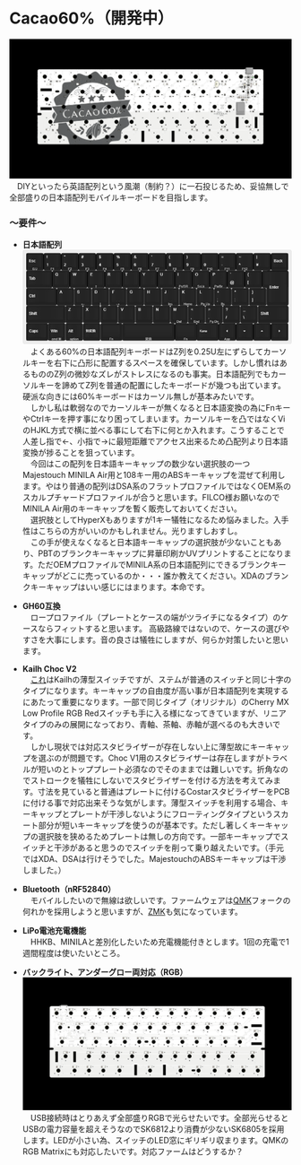 # Cacao60%（開発中）
![PCB](https://raw.githubusercontent.com/policium/Cacao60/master/images/Cacao60_back.png)  
　DIYといったら英語配列という風潮（制約？）に一石投じるため、妥協無しで全部盛りの日本語配列モバイルキーボードを目指します。
### ～要件～
- **日本語配列**  
![KLE](https://raw.githubusercontent.com/policium/Cacao60/master/images/Cacao60_kle.jpg)  
　よくある60%の日本語配列キーボードはZ列を0.25U左にずらしてカーソルキーを右下に凸形に配置するスペースを確保しています。しかし慣れはあるもののZ列の微妙なズレがストレスになるのも事実。日本語配列でもカーソルキーを諦めてZ列を普通の配置にしたキーボードが幾つも出ています。硬派な向きには60%キーボードはカーソル無しが基本みたいです。  
　しかし私は軟弱なのでカーソルキーが無くなると日本語変換の為にFnキーやCtrlキーを押す事になり困ってしまいます。カーソルキーを凸ではなくViのHJKL方式で横に並べる事にして右下に何とか入れます。こうすることで人差し指で←、小指で→に最短距離でアクセス出来るため凸配列より日本語変換が捗ることを狙っています。  
　今回はこの配列を日本語キーキャップの数少ない選択肢の一つMajestouch MINILA Air用と108キー用のABSキーキャップを混ぜて利用します。やはり普通の配列はDSA系のフラットプロファイルではなくOEM系のスカルプチャードプロファイルが合うと思います。FILCO様お願いなのでMINILA Air用のキーキャップを暫く販売しておいてください。  
　選択肢としてHyperXもありますが1キー犠牲になるため悩みました。入手性はこちらの方がいいのかもしれません。光りますしおすし。  
　この手が使えなくなると日本語キーキャップの選択肢が少ないこともあり、PBTのブランクキーキャップに昇華印刷かUVプリントすることになります。ただOEMプロファイルでMINILA系の日本語配列にできるブランクキーキャップがどこに売っているのか・・・誰か教えてください。XDAのブランクキーキャップはいい感じにはまります。本命です。

- **GH60互換**  
　ロープロファイル（プレートとケースの端がツライチになるタイプ）のケースならフィットすると思います。
高級路線ではないので、ケースの選びやすさを大事にします。音の良さは犠牲にしますが、何らか対策したいと思います。

- **Kailh Choc V2**  
　[これ](https://www.kailhswitch.com/mechanical-keyboard-switches/key-switches/kailh-low-profile-switch-choc-v2.html)はKailhの薄型スイッチですが、ステムが普通のスイッチと同じ十字のタイプになります。キーキャップの自由度が高い事が日本語配列を実現するにあたって重要になります。一部で同じタイプ（オリジナル）のCherry MX Low Profile RGB Redスイッチも手に入る様になってきていますが、リニアタイプのみの展開になっており、青軸、茶軸、赤軸が選べるのも大きいです。  
　しかし現状では対応スタビライザーが存在しない上に薄型故にキーキャップを選ぶのが問題です。Choc V1用のスタビライザーは存在しますがトラベルが短いのとトッププレート必須なのでそのままでは難しいです。折角なのでストロークを犠牲にしないでスタビライザーを付ける方法を考えてみます。寸法を見ていると普通はプレートに付けるCostarスタビライザーをPCBに付ける事で対応出来そうな気がします。薄型スイッチを利用する場合、キーキャップとプレートが干渉しないようにフローティングタイプというスカート部分が短いキーキャップを使うのが基本です。ただし著しくキーキャップの選択肢を狭めるためプレートは無しの方向です。一部キーキャップでスイッチと干渉があると思うのでスイッチを削って乗り越えたいです。（手元ではXDA、DSAは行けそうでした。MajestouchのABSキーキャップは干渉しました。）

- **Bluetooth（nRF52840）**  
　モバイルしたいので無線は欲しいです。ファームウェアは[QMK](https://qmk.fm/)フォークの何れかを採用しようと思いますが、[ZMK](https://zmkfirmware.dev/)も気になっています。

- **LiPo電池充電機能**  
　HHKB、MINILAと差別化したいため充電機能付きとします。1回の充電で1週間程度は使いたいところ。

- **バックライト、アンダーグロー両対応（RGB）**  
![PCB](https://raw.githubusercontent.com/policium/Cacao60/master/images/Cacao60_front.png)  
　USB接続時はとりあえず全部盛りRGBで光らせたいです。全部光らせるとUSBの電力容量を超えそうなのでSK6812より消費が少ないSK6805を採用します。LEDが小さい為、スイッチのLED窓にギリギリ収まります。QMKのRGB Matrixにも対応したいです。対応ファームはどうするか？
